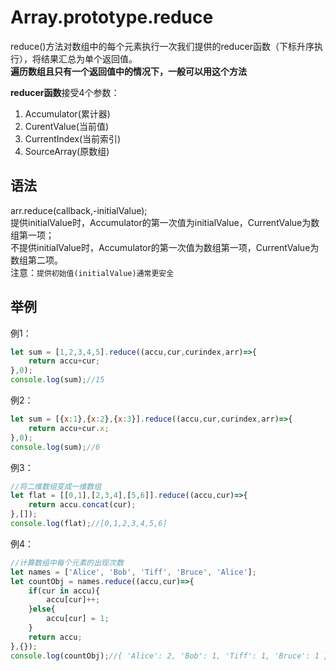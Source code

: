 # Array.prototype.reduce
reduce()方法对数组中的每个元素执行一次我们提供的reducer函数（下标升序执行），将结果汇总为单个返回值。      
**遍历数组且只有一个返回值中的情况下，一般可以用这个方法**  
    

**reducer函数**接受4个参数：    
1. Accumulator(累计器)
2. CurentValue(当前值)
3. CurrentIndex(当前索引)
4. SourceArray(原数组)


## 语法
arr.reduce(callback,-initialValue);    
提供initialValue时，Accumulator的第一次值为initialValue，CurrentValue为数组第一项；    
不提供initialValue时，Accumulator的第一次值为数组第一项，CurrentValue为数组第二项。    
注意：`提供初始值(initialValue)通常更安全`    


## 举例
例1：
```javascript
let sum = [1,2,3,4,5].reduce((accu,cur,curindex,arr)=>{
	return accu+cur; 
},0);
console.log(sum);//15
```

例2：
```javascript
let sum = [{x:1},{x:2},{x:3}].reduce((accu,cur,curindex,arr)=>{
	return accu+cur.x;
},0);
console.log(sum);//6
```

例3：
```javascript
//将二维数组变成一维数组
let flat = [[0,1],[2,3,4],[5,6]].reduce((accu,cur)=>{
	return accu.concat(cur);
},[]);
console.log(flat);//[0,1,2,3,4,5,6]
```

例4：
```javascript
//计算数组中每个元素的出现次数
let names = ['Alice', 'Bob', 'Tiff', 'Bruce', 'Alice'];
let countObj = names.reduce((accu,cur)=>{
	if(cur in accu){
		accu[cur]++;
	}else{
		accu[cur] = 1;
	}
	return accu;
},{});
console.log(countObj);//{ 'Alice': 2, 'Bob': 1, 'Tiff': 1, 'Bruce': 1 }
```
